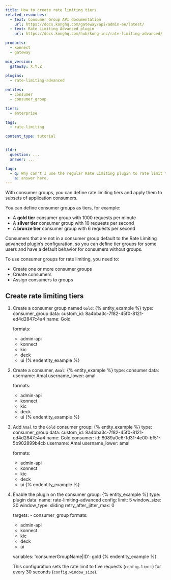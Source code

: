 ```yaml
---
title: How to create rate limiting tiers
related_resources:
  - text: Consumer Group API documentation
    url: https://docs.konghq.com/gateway/api/admin-ee/latest/
  - text: Rate Limiting Advanced plugin
    url: https://docs.konghq.com/hub/kong-inc/rate-limiting-advanced/

products:
  - konnect
  - gateway

min_version:
  gateway: X.Y.Z
    
plugins: 
  - rate-limiting-advanced

entites:
  - consumer
  - consumer_group

tiers:
  - enterprise

tags:
  - rate-limiting

content_type: tutorial


tldr:
  question: ...
  answer: ...

faqs:
  - q: Why can't I use the regular Rate Limiting plugin to rate limit tiers of consumers?
    a: answer here. 
---
```


With consumer groups, you can define rate limiting tiers and apply them to subsets of application consumers.

You can define consumer groups as tiers, for example:

* A **gold tier** consumer group with 1000 requests per minute
* A **silver tier** consumer group with 10 requests per second
* A **bronze tier** consumer group with 6 requests per second
  
Consumers that are not in a consumer group default to the Rate Limiting advanced plugin’s configuration, so you can define tier groups for some users and have a default behavior for consumers without groups.

To use consumer groups for rate limiting, you need to:

* Create one or more consumer groups
* Create consumers
* Assign consumers to groups

## Create rate limiting tiers

1. Create a consumer group named `Gold`:
  {% entity_example %}
    type: consumer_group
    data:
      custom_id: 8a4bba3c-7f82-45f0-8121-ed4d2847c4a4
      name: Gold
  
    formats:
      - admin-api
      - konnect
      - kic
      - deck
      - ui
    {% endentity_example %}

1. Create a consumer, `Amal`:
   {% entity_example %}
    type: consumer
    data:
      username: Amal
      username_lower: amal
  
    formats:
      - admin-api
      - konnect
      - kic
      - deck
      - ui
    {% endentity_example %}

1. Add `Amal` to the `Gold` consumer group:
   {% entity_example %}
    type: consumer_group
    data:
      custom_id: 8a4bba3c-7f82-45f0-8121-ed4d2847c4a4
      name: Gold
      consumer:
        id: 8089a0e6-1d31-4e00-bf51-5b902899b4cb
        username: Amal
        username_lower: amal
  
    formats:
      - admin-api
      - konnect
      - kic
      - deck
      - ui
    {% endentity_example %}

1. Enable the plugin on the consumer group:
   {% entity_example %}
    type: plugin
    data:
      name: rate-limiting-advanced
      config:
        limit: 5
        window_size: 30
        window_type: sliding
        retry_after_jitter_max: 0
 
    targets:
        - consumer_group
    formats:
      - admin-api
      - konnect
      - kic
      - deck
      - ui

    variables:
      'consumerGroupName|ID': gold
    {% endentity_example %}

    This configuration sets the rate limit to five requests (`config.limit`) for every 30 seconds (`config.window_size`).

